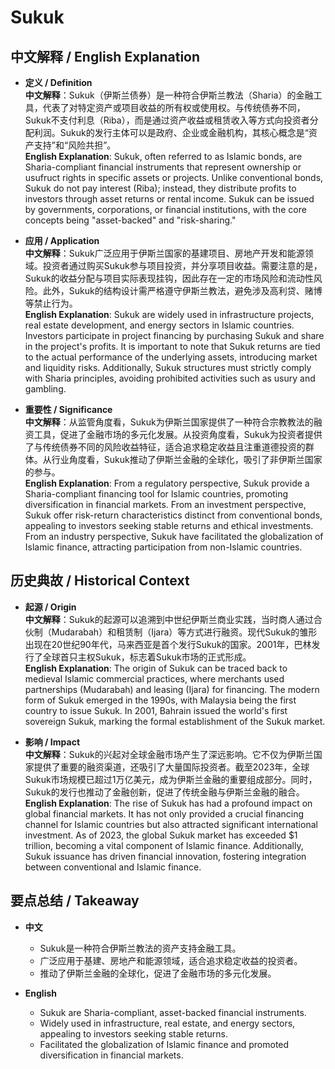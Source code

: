 # Sukuk

## 中文解释 / English Explanation

* **定义 / Definition**  
  **中文解释**：Sukuk（伊斯兰债券）是一种符合伊斯兰教法（Sharia）的金融工具，代表了对特定资产或项目收益的所有权或使用权。与传统债券不同，Sukuk不支付利息（Riba），而是通过资产收益或租赁收入等方式向投资者分配利润。Sukuk的发行主体可以是政府、企业或金融机构，其核心概念是“资产支持”和“风险共担”。  
  **English Explanation**: Sukuk, often referred to as Islamic bonds, are Sharia-compliant financial instruments that represent ownership or usufruct rights in specific assets or projects. Unlike conventional bonds, Sukuk do not pay interest (Riba); instead, they distribute profits to investors through asset returns or rental income. Sukuk can be issued by governments, corporations, or financial institutions, with the core concepts being "asset-backed" and "risk-sharing."

* **应用 / Application**  
  **中文解释**：Sukuk广泛应用于伊斯兰国家的基建项目、房地产开发和能源领域。投资者通过购买Sukuk参与项目投资，并分享项目收益。需要注意的是，Sukuk的收益分配与项目实际表现挂钩，因此存在一定的市场风险和流动性风险。此外，Sukuk的结构设计需严格遵守伊斯兰教法，避免涉及高利贷、赌博等禁止行为。  
  **English Explanation**: Sukuk are widely used in infrastructure projects, real estate development, and energy sectors in Islamic countries. Investors participate in project financing by purchasing Sukuk and share in the project's profits. It is important to note that Sukuk returns are tied to the actual performance of the underlying assets, introducing market and liquidity risks. Additionally, Sukuk structures must strictly comply with Sharia principles, avoiding prohibited activities such as usury and gambling.

* **重要性 / Significance**  
  **中文解释**：从监管角度看，Sukuk为伊斯兰国家提供了一种符合宗教教法的融资工具，促进了金融市场的多元化发展。从投资角度看，Sukuk为投资者提供了与传统债券不同的风险收益特征，适合追求稳定收益且注重道德投资的群体。从行业角度看，Sukuk推动了伊斯兰金融的全球化，吸引了非伊斯兰国家的参与。  
  **English Explanation**: From a regulatory perspective, Sukuk provide a Sharia-compliant financing tool for Islamic countries, promoting diversification in financial markets. From an investment perspective, Sukuk offer risk-return characteristics distinct from conventional bonds, appealing to investors seeking stable returns and ethical investments. From an industry perspective, Sukuk have facilitated the globalization of Islamic finance, attracting participation from non-Islamic countries.

## 历史典故 / Historical Context

* **起源 / Origin**  
  **中文解释**：Sukuk的起源可以追溯到中世纪伊斯兰商业实践，当时商人通过合伙制（Mudarabah）和租赁制（Ijara）等方式进行融资。现代Sukuk的雏形出现在20世纪90年代，马来西亚是首个发行Sukuk的国家。2001年，巴林发行了全球首只主权Sukuk，标志着Sukuk市场的正式形成。  
  **English Explanation**: The origin of Sukuk can be traced back to medieval Islamic commercial practices, where merchants used partnerships (Mudarabah) and leasing (Ijara) for financing. The modern form of Sukuk emerged in the 1990s, with Malaysia being the first country to issue Sukuk. In 2001, Bahrain issued the world's first sovereign Sukuk, marking the formal establishment of the Sukuk market.

* **影响 / Impact**  
  **中文解释**：Sukuk的兴起对全球金融市场产生了深远影响。它不仅为伊斯兰国家提供了重要的融资渠道，还吸引了大量国际投资者。截至2023年，全球Sukuk市场规模已超过1万亿美元，成为伊斯兰金融的重要组成部分。同时，Sukuk的发行也推动了金融创新，促进了传统金融与伊斯兰金融的融合。  
  **English Explanation**: The rise of Sukuk has had a profound impact on global financial markets. It has not only provided a crucial financing channel for Islamic countries but also attracted significant international investment. As of 2023, the global Sukuk market has exceeded $1 trillion, becoming a vital component of Islamic finance. Additionally, Sukuk issuance has driven financial innovation, fostering integration between conventional and Islamic finance.

## 要点总结 / Takeaway

* **中文**  
  - Sukuk是一种符合伊斯兰教法的资产支持金融工具。  
  - 广泛应用于基建、房地产和能源领域，适合追求稳定收益的投资者。  
  - 推动了伊斯兰金融的全球化，促进了金融市场的多元化发展。  

* **English**  
  - Sukuk are Sharia-compliant, asset-backed financial instruments.  
  - Widely used in infrastructure, real estate, and energy sectors, appealing to investors seeking stable returns.  
  - Facilitated the globalization of Islamic finance and promoted diversification in financial markets.
